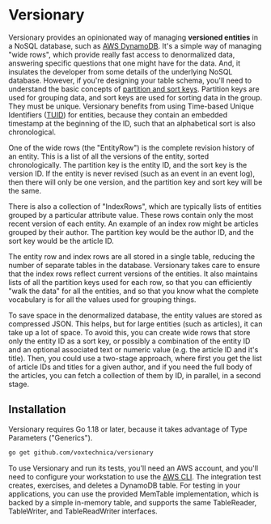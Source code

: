 # Versionary

Versionary provides an opinionated way of managing **versioned entities** in a NoSQL database, such as
[AWS DynamoDB](https://aws.amazon.com/dynamodb/). It's a simple way of managing "wide rows", which
provide really fast access to denormalized data, answering specific questions that one might have
for the data. And, it insulates the developer from some details of the underlying NoSQL database.
However, if you're designing your table schema, you'll need to understand the basic concepts of
[partition and sort keys](https://docs.aws.amazon.com/amazondynamodb/latest/developerguide/HowItWorks.Partitions.html).
Partition keys are used for grouping data, and sort keys are used for sorting data in the group.
They must be unique. Versionary benefits from using Time-based Unique Identifiers
([TUID](https://pkg.go.dev/github.com/voxtechnica/tuid-go)) for entities, because they contain an
embedded timestamp at the beginning of the ID, such that an alphabetical sort is also chronological.

One of the wide rows (the "EntityRow") is the complete revision history of an entity. This is a list
of all the versions of the entity, sorted chronologically. The partition key is the entity ID, and
the sort key is the version ID. If the entity is never revised (such as an event in an event log),
then there will only be one version, and the partition key and sort key will be the same.

There is also a collection of "IndexRows", which are typically lists of entities grouped by a
particular attribute value. These rows contain only the most recent version of each entity. An example
of an index row might be articles grouped by their author. The partition key would be the author ID,
and the sort key would be the article ID.

The entity row and index rows are all stored in a single table, reducing the number of separate
tables in the database. Versionary takes care to ensure that the index rows reflect current
versions of the entities. It also maintains lists of all the partition keys used for each row, so
that you can efficiently "walk the data" for all the entities, and so that you know what the complete
vocabulary is for all the values used for grouping things.

To save space in the denormalized database, the entity values are stored as compressed JSON. This helps,
but for large entities (such as articles), it can take up a lot of space. To avoid this, you can create
wide rows that store only the entity ID as a sort key, or possibly a combination of the entity ID and
an optional associated text or numeric value (e.g. the article ID and it's title). Then, you could use
a two-stage approach, where first you get the list of article IDs and titles for a given author, and if
you need the full body of the articles, you can fetch a collection of them by ID, in parallel, in a
second stage.

## Installation

Versionary requires Go 1.18 or later, because it takes advantage of Type Parameters ("Generics").

```bash
go get github.com/voxtechnica/versionary
```

To use Versionary and run its tests, you'll need an AWS account, and you'll need to configure your
workstation to use the [AWS CLI](https://docs.aws.amazon.com/cli/latest/userguide/cli-configure-quickstart.html).
The integration test creates, exercises, and deletes a DynamoDB table. For testing in your applications,
you can use the provided MemTable implementation, which is backed by a simple in-memory table, and
supports the same TableReader, TableWriter, and TableReadWriter interfaces.
